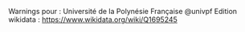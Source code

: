 Warnings pour : Université de la Polynésie Française @univpf
Edition wikidata : https://www.wikidata.org/wiki/Q1695245 

